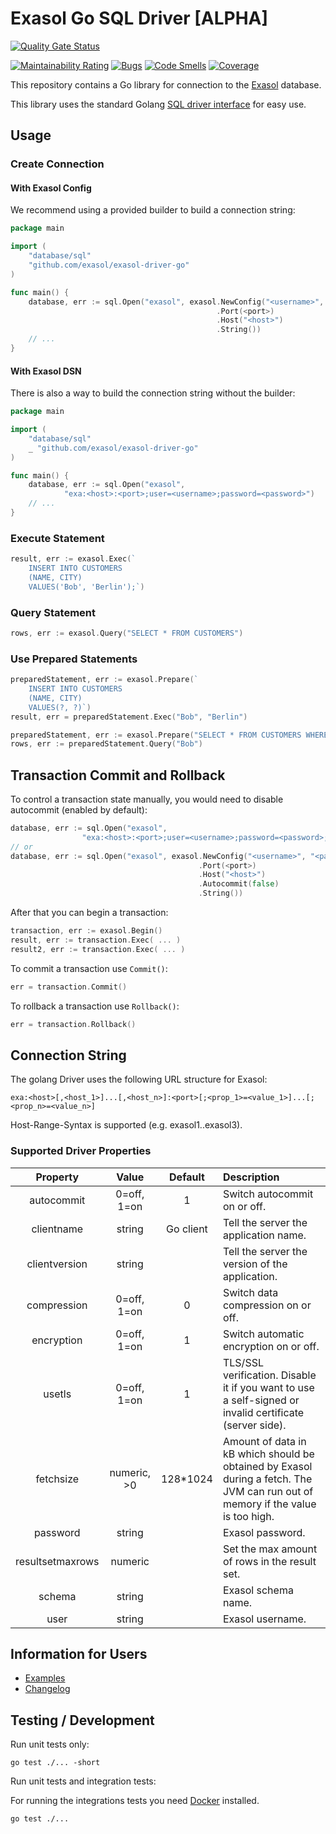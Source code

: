 # Exasol Go SQL Driver [ALPHA]

[![Quality Gate Status](https://sonarcloud.io/api/project_badges/measure?project=com.exasol%3Aexasol-driver-go&metric=alert_status)](https://sonarcloud.io/dashboard?id=com.exasol%3Aexasol-driver-go)

[![Maintainability Rating](https://sonarcloud.io/api/project_badges/measure?project=com.exasol%3Aexasol-driver-go&metric=sqale_rating)](https://sonarcloud.io/dashboard?id=com.exasol%3Aexasol-driver-go)
[![Bugs](https://sonarcloud.io/api/project_badges/measure?project=com.exasol%3Aexasol-driver-go&metric=bugs)](https://sonarcloud.io/dashboard?id=com.exasol%3Aexasol-driver-go)
[![Code Smells](https://sonarcloud.io/api/project_badges/measure?project=com.exasol%3Aexasol-driver-go&metric=code_smells)](https://sonarcloud.io/dashboard?id=com.exasol%3Aexasol-driver-go)
[![Coverage](https://sonarcloud.io/api/project_badges/measure?project=com.exasol%3Aexasol-driver-go&metric=coverage)](https://sonarcloud.io/dashboard?id=com.exasol%3Aexasol-driver-go)

This repository contains a Go library for connection to the [Exasol](https://www.exasol.com/) database.

This library uses the standard Golang [SQL driver interface](https://golang.org/pkg/database/sql/) for easy use.

## Usage

### Create Connection

#### With Exasol Config

We recommend using a provided builder to build a connection string:

```go
package main

import (
    "database/sql"
    "github.com/exasol/exasol-driver-go"
)

func main() {
    database, err := sql.Open("exasol", exasol.NewConfig("<username>", "<password>")
                                              .Port(<port>)
                                              .Host("<host>")
                                              .String())
    // ...
}
```

#### With Exasol DSN

There is also a way to build the connection string without the builder:

```go
package main

import (
    "database/sql"
    _ "github.com/exasol/exasol-driver-go"
)

func main() {
    database, err := sql.Open("exasol",
            "exa:<host>:<port>;user=<username>;password=<password>")
    // ...
}
```

### Execute Statement

```go
result, err := exasol.Exec(`
    INSERT INTO CUSTOMERS
    (NAME, CITY)
    VALUES('Bob', 'Berlin');`)
```

### Query Statement

```go
rows, err := exasol.Query("SELECT * FROM CUSTOMERS")
```

### Use Prepared Statements

```go
preparedStatement, err := exasol.Prepare(`
    INSERT INTO CUSTOMERS
    (NAME, CITY)
    VALUES(?, ?)`)
result, err = preparedStatement.Exec("Bob", "Berlin")
```

```go
preparedStatement, err := exasol.Prepare("SELECT * FROM CUSTOMERS WHERE NAME = ?")
rows, err := preparedStatement.Query("Bob")
```

## Transaction Commit and Rollback

To control a transaction state manually, you would need to disable autocommit (enabled by default):

```go
database, err := sql.Open("exasol",
                "exa:<host>:<port>;user=<username>;password=<password>;autocommit=0")
// or
database, err := sql.Open("exasol", exasol.NewConfig("<username>", "<password>")
                                          .Port(<port>)
                                          .Host("<host>")
                                          .Autocommit(false)
                                          .String())
```

After that you can begin a transaction:

```go
transaction, err := exasol.Begin()
result, err := transaction.Exec( ... )
result2, err := transaction.Exec( ... )
```

To commit a transaction use `Commit()`:

```go
err = transaction.Commit()
```

To rollback a transaction use `Rollback()`:

```go
err = transaction.Rollback()
```

## Connection String

The golang Driver uses the following URL structure for Exasol:

`exa:<host>[,<host_1>]...[,<host_n>]:<port>[;<prop_1>=<value_1>]...[;<prop_n>=<value_n>]`

Host-Range-Syntax is supported (e.g. exasol1..exasol3).

### Supported Driver Properties

| Property         | Value         | Default   | Description                                     |
| :--------------: | :-----------: | :-------: | :---------------------------------------------- |
| autocommit       |  0=off, 1=on  | 1         | Switch autocommit on or off.                    |
| clientname       |  string       | Go client | Tell the server the application name.           |
| clientversion    |  string       |           | Tell the server the version of the application. |
| compression      |  0=off, 1=on  | 0         | Switch data compression on or off.              |
| encryption       |  0=off, 1=on  | 1         | Switch automatic encryption on or off.          |
| usetls           |  0=off, 1=on  | 1         | TLS/SSL verification. Disable it if you want to use a self-signed or invalid certificate (server side).                         |
| fetchsize        | numeric, >0   | 128*1024  | Amount of data in kB which should be obtained by Exasol during a fetch. The JVM can run out of memory if the value is too high. |
| password         |  string       |           | Exasol password.                                |
| resultsetmaxrows |  numeric      |           | Set the max amount of rows in the result set.   |
| schema           |  string       |           | Exasol schema name.                             |
| user             |  string       |           | Exasol username.                                |

## Information for Users

* [Examples](examples)
* [Changelog](doc/changes/changelog.md)

## Testing / Development

Run unit tests only:

```shell
go test ./... -short
```

Run unit tests and integration tests:

For running the integrations tests you need [Docker](https://www.docker.com/) installed.

```shell
go test ./...
```